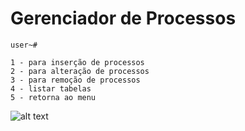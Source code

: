 # Gerenciador de Processos
```
user~#
```
`1 - para inserção de processos`<br/>
`2 - para alteração de processos`<br/>
`3 - para remoção de processos`<br/>
`4 - listar tabelas`<br/>
`5 - retorna ao menu`<br/>

![alt text](http://www.fatec.edu.br/wp-content/themes/fatec/img/logo-colorido.png)
